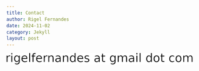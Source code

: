 ```yaml
---
title: Contact
author: Rigel Fernandes
date: 2024-11-02
category: Jekyll
layout: post
---
```


![image](/assets/gitbook/images/email.png)
